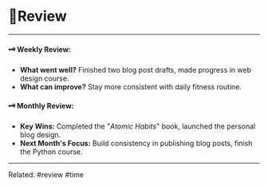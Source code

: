 # 🏁Review
---

#### 🗝 Weekly Review:
- **What went well?** Finished two blog post drafts, made progress in web design course.
- **What can improve?** Stay more consistent with daily fitness routine.

#### 🗝 Monthly Review:
- **Key Wins:** Completed the "*Atomic Habits*" book, launched the personal blog design.
- **Next Month's Focus:** Build consistency in publishing blog posts, finish the Python course.

---

Related: #review #time 